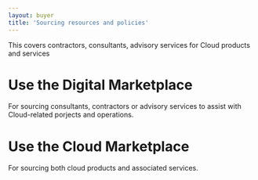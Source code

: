 ```yaml
---
layout: buyer
title: 'Sourcing resources and policies'
---
```


This covers contractors, consultants, advisory services for Cloud products and services

# Use the Digital Marketplace

For sourcing consultants, contractors or advisory services to assist with Cloud-related porjects and operations.

# Use the Cloud Marketplace

For sourcing both cloud products and associated services.
